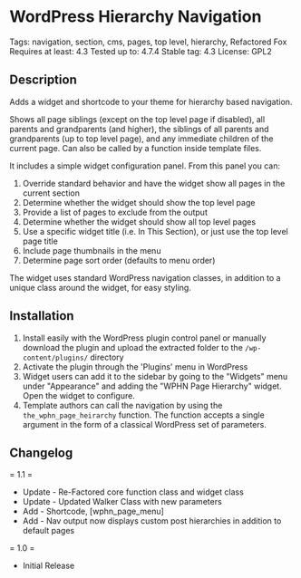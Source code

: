 # WordPress Hierarchy Navigation
Tags: navigation, section, cms, pages, top level, hierarchy, Refactored Fox
Requires at least: 4.3
Tested up to: 4.7.4
Stable tag: 4.3
License: GPL2

## Description

Adds a widget and shortcode to your theme for hierarchy based navigation.

Shows all page siblings (except on the top level page if disabled), all parents and grandparents (and higher), the siblings of all parents and grandparents (up to top level page), and any immediate children of the current page. Can also be called by a function inside template files.

It includes a simple widget configuration panel. From this panel you can:

1. Override standard behavior and have the widget show all pages in the current section
2. Determine whether the widget should show the top level page
3. Provide a list of pages to exclude from the output
4. Determine whether the widget should show all top level pages
5. Use a specific widget title (i.e. In This Section), or just use the top level page title
6. Include page thumbnails in the menu
7. Determine page sort order (defaults to menu order)

The widget uses standard WordPress navigation classes, in addition to a unique class around the widget, for easy styling.

## Installation

1. Install easily with the WordPress plugin control panel or manually download the plugin and upload the extracted
folder to the `/wp-content/plugins/` directory
1. Activate the plugin through the 'Plugins' menu in WordPress
1. Widget users can add it to the sidebar by going to the "Widgets" menu under "Appearance" and adding the "WPHN Page Hierarchy" widget. Open the widget to configure.
1. Template authors can call the navigation by using the `the_wphn_page_heirarchy` function. The function accepts a single
argument in the form of a classical WordPress set of parameters.

## Changelog

= 1.1 =
* Update - Re-Factored core function class and widget class
* Update - Updated Walker Class with new parameters
* Add - Shortcode, [wphn_page_menu]
* Add - Nav output now displays custom post hierarchies in addition to default pages

= 1.0 =
* Initial Release
